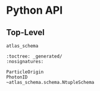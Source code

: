 # Python API

## Top-Level

```{currentmodule}
atlas_schema
```

```{autosummary}
:toctree: _generated/
:nosignatures:

ParticleOrigin
PhotonID
~atlas_schema.schema.NtupleSchema
```

